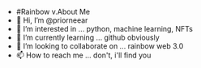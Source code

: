 - #Rainbow v.About Me
- 👋 Hi, I’m @priorneear
- 👀 I’m interested in ... python, machine learning, NFTs
- 🌱 I’m currently learning ... github obviously
- 💞️ I’m looking to collaborate on ... rainbow web 3.0
- 📫 How to reach me ... don't, i'll find you

<!---
leelocin/leelocin is a ✨ special ✨ repository because its `README.md` (this file) appears on your GitHub profile.
You can click the Preview link to take a look at your changes.
--->
